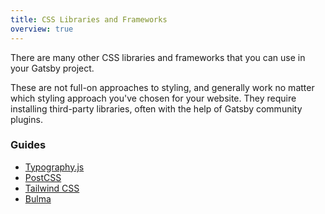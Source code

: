 ```yaml
---
title: CSS Libraries and Frameworks
overview: true
---
```


There are many other CSS libraries and frameworks that you can use in your Gatsby project.

These are not full-on approaches to styling, and generally work no matter which styling approach you've chosen for your website. They require installing third-party libraries, often with the help of Gatsby community plugins.

### Guides
- [Typography.js](/docs/typography-js)
- [PostCSS](/docs/post-css)
- [Tailwind CSS](/docs/tailwind-css)
- [Bulma](/docs/bulma)

